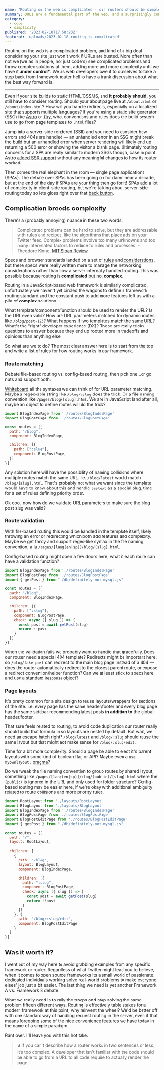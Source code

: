 ```yaml
---
name: 'Routing on the web is complicated - our routers should be simple'
summary: URLs are a fundamental part of the web, and a surprisingly complicated problem. Routing in JavaScript frameworks keeps getting more complex — it's about time we standardize on a simple, universal spec.
category:
  - code
  - simplicity
published: '2023-02-18T17:58:23Z'
featured: 'uploads/2023-02-18-routing-is-complicated'
---
```


Routing on the web is a complicated problem, and kind of a big deal considering your site just won't work if URLs are busted. More often than not we (we as in people, not just coders) see complicated problems and throw complex solutions at them, adding more and more complexity until we have it **under control\***. We as web developers owe it to ourselves to take a step back from framework router hell to have a frank discussion about what the best way forward is.

---

Even if your site builds to static HTML/CSS/JS, and **it probably should**, you still have to consider routing. Should your about page live at `/about.html` or `/about/index.html`? How will you handle redirects, especially on a localized site that supports multiple languages? If you're using a static site generator (SSG) like [Astro](https://astro.build) or [11ty](https://11ty.dev), what conventions and rules does the build system use to go from page templates to `.html` files?

Jump into a server-side rendered (SSR) and you need to consider how errors and 404s are handled — an unhandled error in an SSG might break the build but an unhandled error when server rendering will likely end up returning a 500 error or showing the visitor a blank page. Ultimately routing concerns for a SPA are really similar to modern SSGs though, case in point Astro [added SSR support](https://astro.build/blog/experimental-server-side-rendering/) without any meaningful changes to how its router worked.

Then comes the real elephant in the room — single page applications (SPAs). The debate over SPAs has been going on for damn near a decade, but at the end of the day if SPAs are your thing then go for it! SPAs add a lot of complexity in client-side routing, but we're talking about server-side routing today so lets gloss right over that [back button](https://medium.com/glazed-dev/the-perils-of-reinventing-the-browsers-back-button-8c7d613b831e).

## Complication breeds complexity

There's a (probably annoying) nuance in these two words.

> Complicated problems can be hard to solve, but they are addressable with rules and recipes, like the algorithms that place ads on your Twitter feed. Complex problems involve too many unknowns and too many interrelated factors to reduce to rules and processes. - Theodore Kinne, [MIT Sloan Review](https://sloanreview.mit.edu/article/the-critical-difference-between-complex-and-complicated/)

Specs and browser standards landed on a set of [rules](https://url.spec.whatwg.org/) and [considerations](https://www.w3.org/TR/2011/WD-html5-20110525/urls.html), but these specs were really written more to manage the networking considerations rather than how a server internally handled routing. This was possible because routing is **complicated** but not **complex**.

Routing in a JavaScript-based web framework is similarly complicated, unfortunately we haven't yet circled the wagons to define a framework routing standard and the constant push to add more features left us with a pile of **complex** solutions.

What template/component/function should be used to render the URL? Is the URL even valid? How are URL parameters matched for dynamic routes like `/blog/post-123`? What happens if two templates match the same URL? What's the "right" developer experience (DX)? These are really tricky questions to answer because they end up rooted more in tradeoffs and opinions than anything else.

So what are we to do? The most clear answer here is to start from the top and write a list of rules for how routing works in *our* framework.

### Route matching

Debate file-based routing vs. config-based routing, then pick one...or go nuts and support both.

[Whiteboard](http://wtw.dev/) all the syntaxes we can think of for URL parameter matching. Maybe a regex-able string like `/blog/:slug` does the trick. Or a file naming convention like `/pages/blog/[slug].html`. We are in JavaScript land after all, maybe an object to define routes will do the trick?

```js
import BlogIndexPage from './routes/BlogIndexPage'
import BlogPostPage from './routes/BlogPostPage'

const routes = [{
  path: "/blog",
  component: BlogIndexPage,

  children: [{
    path: [":slug"],
    component: BlogPostPage,
  }]
}]
```

Any solution here will have the possibility of naming collisions where multiple routes match the same URL. i.e. `/blog/latest` would match `/blog/[slug].html`. That's probably not what we want since the template would have to know about this and handle `lastest` as a special slug, time for a set of rules defining priority order.

Ok cool, now how do we validate URL parameters to make sure the blog post slug was valid?

### Route validation

With file-based routing this would be handled in the template itself, likely throwing an error or redirecting which both add features and complexity. Maybe we get fancy and support regex-like syntax in the file naming convention, a la `/pages/[lang(en|sp)]/blog/[slug].html`.

Config-based routing might open a few doors here, what if each route can have a validation function?

```js
import BlogIndexPage from './routes/BlogIndexPage'
import BlogPostPage from './routes/BlogPostPage'
import { getPost } from "./db/definitely-not-mysql.js"

const routes = [{
  path: "/blog",
  component: BlogIndexPage,

  children: [{
    path: [":slug"],
    component: BlogPostPage,
    check: async ({ slug }) => {
      const post = await getPost(slug)
      return !!post
    }
  }]
}]
```

When the validation fails we probably want to handle that gracefully. Does our router need a special 404 template? Redirects might be important here, so `/blog/fake-post` can redirect to the main blog page instead of a 404 — does the router automatically redirect to the closest parent route, or expose a redirect convention/helper function? Can we at least stick to specs here and use a standard `Response` object?

### Page layouts

It's pretty common for a site design to reuse layouts/wrappers for sections of the site. i.e. every page has the same header/footer and every blog page has the same sidebar recommending latest posts **in addition to** the global header/footer.

That sure feels related to routing, to avoid code duplication our router really should build that formula in so layouts are nested by default. But wait, we need an escape hatch right? `/blog/latest` and `/blog/:slug` should reuse the same layout but that might not make sense for `/blog/:slug/edit`.

Time for a bit more complexity. Should a page be able to eject it's parent layouts with some kind of boolean flag or API? Maybe even a `use myownlayout;` [pragma](https://ahmadawais.com/pragma-mean-programming/)?

Do we tweak the file naming convention to group routes by shared layout, something like `/pages/[lang(en|sp)]/blog/(public)/[slug].html` where the `(public)` is ignored in the URL and only used for folder structure? Config-based routing may be easier here, if we're okay with additional ambiguity related to route collisions and more priority rules.

```js
import RootLayout from './layouts/RootLayout'
import BlogLayout from './layouts/BlogLayout'
import BlogIndexPage from './routes/BlogIndexPage'
import BlogPostPage from './routes/BlogPostPage'
import BlogPostEditPage from './routes/BlogPostEditPage'
import { getPost } from "./db/definitely-not-mysql.js"

const routes = [{
  path: "/",
  layout: RootLayout,
  
  children: [
    {
      path: "/blog",
      layout: BlogLayout,
      component: BlogIndexPage,

      children: [{
        path: ":slug",
        component: BlogPostPage,
        check: async ({ slug }) => {
          const post = await getPost(slug)
          return !!post
        }
      }]
    }, {
      path: "/blog/:slug/edit",
      component: BlogPostEditPage
    }
  ]
}]
```

## Was it worth it?

I went out of my way here to avoid grabbing examples from any specific framework or router. Regardless of what Twitter might lead you to believe, when it comes to open source frameworks its a small world of passionate, dedicated individuals working solve real-world problems to make everyone elses' job just a bit easier. The last thing we need is yet another Framework A vs. Framework B debate.

What we really need is to rally the troops and stop solving the same problem fifteen different ways. Routing is effectively table stakes for a modern framework at this point, why reinvent the wheel? We'd be better off with one standard way of handling request routing in the server, even if that means foregoing some of the nice convenience features we have today in the name of a simple paradigm.

Rant over. I'll leave you with this hot take.

> 🌶️ If you can't describe how a router works in two sentences or less, it's too complex. A developer that isn't familiar with the code should be able to go from a URL to all code require to actually render the page.
